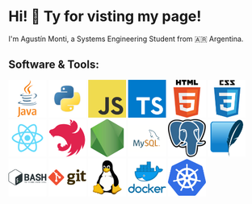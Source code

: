 # Hi! 👋 Ty for visting my page! 

I'm Agustín Monti, a Systems Engineering Student from 🇦🇷 Argentina.


## Software & Tools:
<p float="left">
  <img src="https://raw.githubusercontent.com/github/explore/main/topics/java/java.png" height="75" />
  <img src="https://raw.githubusercontent.com/github/explore/main/topics/python/python.png" height="75" /> 
  <img src="https://raw.githubusercontent.com/github/explore/main/topics/javascript/javascript.png" height="75" />
  <img src="https://raw.githubusercontent.com/github/explore/main/topics/typescript/typescript.png" height="75" />
  <img src="https://raw.githubusercontent.com/github/explore/main/topics/html/html.png" height="75" />
  <img src="https://raw.githubusercontent.com/github/explore/main/topics/css/css.png" height="75" />
  <img src="https://raw.githubusercontent.com/github/explore/main/topics/react/react.png" height="75" />
  <img src="https://raw.githubusercontent.com/github/explore/main/topics/nestjs/nestjs.png" height="75" />
  <img src="https://raw.githubusercontent.com/github/explore/main/topics/nodejs/nodejs.png" height="75" />
  <img src="https://raw.githubusercontent.com/github/explore/main/topics/mysql/mysql.png" height="75" />
  <img src="https://raw.githubusercontent.com/github/explore/main/topics/postgresql/postgresql.png" height="75" />
  <img src="https://raw.githubusercontent.com/github/explore/main/topics/sqlite/sqlite.png" height="75" />
  <img src="https://raw.githubusercontent.com/github/explore/main/topics/bash/bash.png" height="75" />
  <img src="https://raw.githubusercontent.com/github/explore/main/topics/git/git.png" height="75" />
  <img src="https://raw.githubusercontent.com/github/explore/main/topics/linux/linux.png" height="75" />
  <img src="https://raw.githubusercontent.com/github/explore/main/topics/docker/docker.png" height="75" />
  <img src="https://raw.githubusercontent.com/github/explore/main/topics/kubernetes/kubernetes.png" height="75" />
</p>

